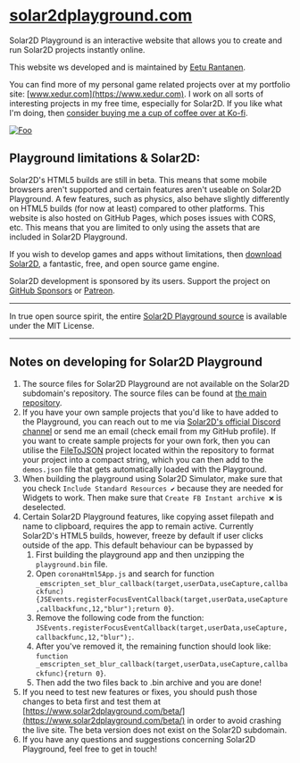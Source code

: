 # [solar2dplayground.com](https://www.solar2dplayground.com/)

Solar2D Playground is an interactive website that allows you to create and run Solar2D projects instantly online.

This website ws developed and is maintained by [Eetu Rantanen](https://www.erantanen.com).

You can find more of my personal game related projects over at my portfolio site: [www.xedur.com](https://www.xedur.com). I work on all sorts of interesting projects in my free time, especially for Solar2D. If you like what I'm doing, then [consider buying me a cup of coffee over at Ko-fi](https://ko-fi.com/xedur).

<a href="https://ko-fi.com/xedur" rel="Support me">![Foo](https://www.solar2dplayground.com/img/support-me.png)</a>

## Playground limitations & Solar2D:
Solar2D's HTML5 builds are still in beta. This means that some mobile browsers aren't supported and certain features aren't useable on Solar2D Playground. A few features, such as physics, also behave slightly differently on HTML5 builds (for now at least) compared to other platforms. This website is also hosted on GitHub Pages, which poses issues with CORS, etc. This means that you are limited to only using the assets that are included in Solar2D Playground.

If you wish to develop games and apps without limitations, then [download Solar2D](https://solar2d.com/), a fantastic, free, and open source game engine.

Solar2D development is sponsored by its users. Support the project on [GitHub Sponsors](https://github.com/sponsors/shchvova) or [Patreon](https://www.patreon.com/shchvova).

---

In true open source spirit, the entire [Solar2D Playground source](https://github.com/XeduR/solar2dplayground.com) is available under the MIT License.

----

## Notes on developing for Solar2D Playground

1. The source files for Solar2D Playground are not available on the Solar2D subdomain's repository. The source files can be found at [the main repository](https://github.com/XeduR/solar2dplayground.com/).
2. If you have your own sample projects that you'd like to have added to the Playground, you can reach out to me via [Solar2D's official Discord channel](https://discord.gg/QTD4g4w) or send me an email (check email from my GitHub profile). If you want to create sample projects for your own fork, then you can utilise the [FileToJSON](https://github.com/XeduR/solar2dplayground.com/tree/gh-pages/app-source/source/fileToJSON) project located within the repository to format your project into a compact string, which you can then add to the `demos.json` file that gets automatically loaded with the Playground.
3. When building the playground using Solar2D Simulator, make sure that you check `Include Standard Resources ✔️` because they are needed for Widgets to work. Then make sure that `Create FB Instant archive ❌` is deselected.
4. Certain Solar2D Playground features, like copying asset filepath and name to clipboard, requires the app to remain active. Currently Solar2D's HTML5 builds, however, freeze by default if user clicks outside of the app. This default behaviour can be bypassed by
    1. First building the playground app and then unzipping the `playground.bin` file.
    2. Open `coronaHtml5App.js` and search for function `_emscripten_set_blur_callback(target,userData,useCapture,callbackfunc){JSEvents.registerFocusEventCallback(target,userData,useCapture,callbackfunc,12,"blur");return 0}`.
    3. Remove the following code from the function: `JSEvents.registerFocusEventCallback(target,userData,useCapture,callbackfunc,12,"blur");`.
    4. After you've removed it, the remaining function should look like: `function _emscripten_set_blur_callback(target,userData,useCapture,callbackfunc){return 0}`.
    5. Then add the two files back to .bin archive and you are done!
5. If you need to test new features or fixes, you should push those changes to beta first and test them at [https://www.solar2dplayground.com/beta/](https://www.solar2dplayground.com/beta/) in order to avoid crashing the live site. The beta version does not exist on the Solar2D subdomain.
6. If you have any questions and suggestions concerning Solar2D Playground, feel free to get in touch!
